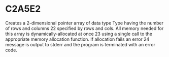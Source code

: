 # C2A5E2
Creates a 2-dimensional pointer array of data type Type having the number of rows and columns 22 specified by rows and cols. All memory needed for this array is dynamically-allocated at once 23 using a single call to the appropriate memory allocation function. If allocation fails an error 24 message is output to stderr and the program is terminated with an error code.
